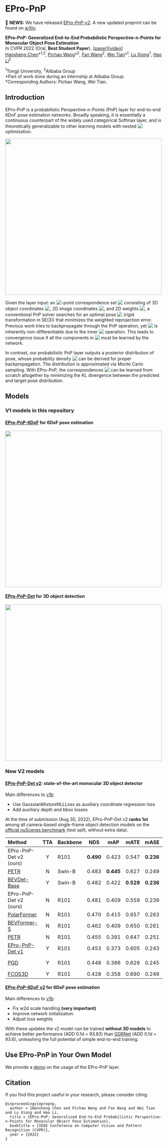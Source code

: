 # EPro-PnP

📢 **NEWS:** We have released [EPro-PnP-v2](https://github.com/tjiiv-cprg/EPro-PnP-v2). A new updated preprint can be found on [arXiv](https://arxiv.org/abs/2303.12787).

**EPro-PnP: Generalized End-to-End Probabilistic Perspective-n-Points for Monocular Object Pose Estimation**
<br>
In CVPR 2022 (Oral, **Best Student Paper**). [[paper](https://arxiv.org/pdf/2203.13254.pdf)][[video](https://www.youtube.com/watch?v=TonBodQ6EUU)]
<br>
[Hansheng Chen](https://lakonik.github.io/)\*<sup>1,2</sup>, [Pichao Wang](https://wangpichao.github.io/)†<sup>2</sup>, [Fan Wang](https://scholar.google.com/citations?user=WCRGTHsAAAAJ&hl=en)<sup>2</sup>, [Wei Tian](https://scholar.google.com/citations?user=aYKQn88AAAAJ&hl=en)†<sup>1</sup>, [Lu Xiong](https://www.researchgate.net/scientific-contributions/Lu-Xiong-71708073)<sup>1</sup>, [Hao Li](https://scholar.google.com/citations?user=pHN-QIwAAAAJ&hl=zh-CN)<sup>2</sup>

<sup>1</sup>Tongji University, <sup>2</sup>Alibaba Group
<br>
\*Part of work done during an internship at Alibaba Group.
<br>
†Corresponding Authors: Pichao Wang, Wei Tian.

## Introduction

EPro-PnP is a probabilistic Perspective-n-Points (PnP) layer for end-to-end 6DoF pose estimation networks. Broadly speaking, it is essentially a continuous counterpart of the widely used categorical Softmax layer, and is theoretically generalizable to other learning models with nested <!-- $\mathrm{arg\,min}$ --> <img style="transform: translateY(0.1em); background: white;" src="https://latex.codecogs.com/svg.latex?%5Cmathrm%7Barg%5C%2Cmin%7D"> optimization.

<img src="intro.png" width="500"  alt=""/>

Given the layer input: an <!-- $N$ --> <img style="transform: translateY(0.1em); background: white;" src="https://latex.codecogs.com/svg.latex?N">-point correspondence set <!-- $X = \left\{x^\text{3D}_i,x^\text{2D}_i,w^\text{2D}_i\,\middle|\,i=1\cdots N\right\}$ --> <img style="transform: translateY(0.1em); background: white;" src="https://latex.codecogs.com/svg.latex?X%20%3D%20%5Cleft%5C%7Bx%5E%5Ctext%7B3D%7D_i%2Cx%5E%5Ctext%7B2D%7D_i%2Cw%5E%5Ctext%7B2D%7D_i%5C%2C%5Cmiddle%7C%5C%2Ci%3D1%5Ccdots%20N%5Cright%5C%7D"> consisting of 3D object coordinates <!-- $x^\text{3D}_i \in \mathbb{R}^3$ --> <img style="transform: translateY(0.1em); background: white;" src="https://latex.codecogs.com/svg.latex?x%5E%5Ctext%7B3D%7D_i%20%5Cin%20%5Cmathbb%7BR%7D%5E3">, 2D image coordinates <!-- $x^\text{2D}_i \in \mathbb{R}^2$ --> <img style="transform: translateY(0.1em); background: white;" src="https://latex.codecogs.com/svg.latex?x%5E%5Ctext%7B2D%7D_i%20%5Cin%20%5Cmathbb%7BR%7D%5E2">, and 2D weights <!-- $w^\text{2D}_i \in \mathbb{R}^2_+ $ --> <img style="transform: translateY(0.1em); background: white;" src="https://latex.codecogs.com/svg.latex?w%5E%5Ctext%7B2D%7D_i%20%5Cin%20%5Cmathbb%7BR%7D%5E2_%2B">, a conventional PnP solver searches for an optimal pose <!-- $y^\ast$ --> <img style="transform: translateY(0.1em); background: white;" src="https://latex.codecogs.com/svg.latex?y%5E%5Cast"> (rigid transformation in SE(3)) that minimizes the weighted reprojection error. Previous work tries to backpropagate through the PnP operation, yet <!-- $y^\ast$ --> <img style="transform: translateY(0.1em); background: white;" src="https://latex.codecogs.com/svg.latex?y%5E%5Cast"> is inherently non-differentiable due to the inner <!-- $\mathrm{arg\,min}$ --> <img style="transform: translateY(0.1em); background: white;" src="https://latex.codecogs.com/svg.latex?%5Cmathrm%7Barg%5C%2Cmin%7D"> operation. This leads to convergence issue if all the components in <!-- $X$ --> <img style="transform: translateY(0.1em); background: white;" src="https://latex.codecogs.com/svg.latex?X"> must be learned by the network.

In contrast, our probabilistic PnP layer outputs a posterior distribution of pose, whose probability density <!-- $p(y|X)$ --> <img style="transform: translateY(0.1em); background: white;" src="https://latex.codecogs.com/svg.latex?p(y%7CX)"> can be derived for proper backpropagation. The distribution is approximated via Monte Carlo sampling. With EPro-PnP, the correspondences <!-- $X$ --> <img style="transform: translateY(0.1em); background: white;" src="https://latex.codecogs.com/svg.latex?X"> can be learned from scratch altogether by minimizing the KL divergence between the predicted and target
pose distribution.

## Models

### V1 models in this repository

#### **[EPro-PnP-6DoF](EPro-PnP-6DoF) for 6DoF pose estimation**<br>
  <img src="EPro-PnP-6DoF/viz.gif" width="500" alt=""/>

#### **[EPro-PnP-Det](EPro-PnP-Det) for 3D object detection**

  <img src="EPro-PnP-Det/resources/viz.gif" width="500" alt=""/>

### New V2 models

#### **[EPro-PnP-Det v2](https://github.com/tjiiv-cprg/EPro-PnP-v2/tree/main/EPro-PnP-Det_v2): state-of-the-art monocular 3D object detector**

Main differences to [v1b](EPro-PnP-Det):

- Use GaussianMixtureNLLLoss as auxiliary coordinate regression loss
- Add auxiliary depth and bbox losses
  
At the time of submission (Aug 30, 2022), EPro-PnP-Det v2 **ranks 1st** among all camera-based single-frame object detection models on the [official nuScenes benchmark](https://www.nuscenes.org/object-detection?externalData=no&mapData=no&modalities=Camera) (test split, without extra data).

| Method                                                   | TTA | Backbone |    NDS    |    mAP    |   mATE    |   mASE    |   mAOE    |   mAVE    |   mAAE    | Schedule |
|:---------------------------------------------------------|:---:|:---------|:---------:|:---------:|:---------:|:---------:|:---------:|:---------:|:---------:|:--------:|
| EPro-PnP-Det v2 (ours)                                   |  Y  | R101     | **0.490** |   0.423   |   0.547   | **0.236** | **0.302** |   1.071   |   0.123   |  12 ep   |
| [PETR](https://github.com/megvii-research/petr)          |  N  | Swin-B   |   0.483   | **0.445** |   0.627   |   0.249   |   0.449   |   0.927   |   0.141   |  24 ep   |
| [BEVDet-Base](https://github.com/HuangJunJie2017/BEVDet) |  Y  | Swin-B   |   0.482   |   0.422   | **0.529** | **0.236** |   0.395   |   0.979   |   0.152   |  20 ep   |
| EPro-PnP-Det v2 (ours)                                   |  N  | R101     |   0.481   |   0.409   |   0.559   |   0.239   |   0.325   |   1.090   | **0.115** |  12 ep   |
| [PolarFormer](https://github.com/fudan-zvg/PolarFormer)  |  N  | R101     |   0.470   |   0.415   |   0.657   |   0.263   |   0.405   | **0.911** |   0.139   |  24 ep   |
| [BEVFormer-S](https://github.com/zhiqi-li/BEVFormer)     |  N  | R101     |   0.462   |   0.409   |   0.650   |   0.261   |   0.439   |   0.925   |   0.147   |  24 ep   |
| [PETR](https://github.com/megvii-research/petr)          |  N  | R101     |   0.455   |   0.391   |   0.647   |   0.251   |   0.433   |   0.933   |   0.143   |  24 ep   |
| [EPro-PnP-Det v1](EPro-PnP-Det_v2)                       |  Y  | R101     |   0.453   |   0.373   |   0.605   |   0.243   |   0.359   |   1.067   |   0.124   |  12 ep   | 
| [PGD](https://github.com/open-mmlab/mmdetection3d)       |  Y  | R101     |   0.448   |   0.386   |   0.626   |   0.245   |   0.451   |   1.509   |   0.127   | 24+24 ep |
| [FCOS3D](https://github.com/open-mmlab/mmdetection3d)    |  Y  | R101     |   0.428   |   0.358   |   0.690   |   0.249   |   0.452   |   1.434   |   0.124   |    -     |

#### **[EPro-PnP-6DoF v2](https://github.com/tjiiv-cprg/EPro-PnP-v2/tree/main/EPro-PnP-6DoF_v2) for 6DoF pose estimation**<br>

Main differences to [v1b](EPro-PnP-6DoF):

- Fix w2d scale handling **(very important)**
- Improve network initialization
- Adjust loss weights

With these updates the v2 model can be trained **without 3D models** to achieve better performance (ADD 0.1d = 93.83) than [GDRNet](https://github.com/THU-DA-6D-Pose-Group/GDR-Net) (ADD 0.1d = 93.6), unleashing the full potential of simple end-to-end training.

## Use EPro-PnP in Your Own Model

We provide a [demo](demo/fit_identity.ipynb) on the usage of the EPro-PnP layer.

## Citation

If you find this project useful in your research, please consider citing:

```
@inproceedings{epropnp, 
  author = {Hansheng Chen and Pichao Wang and Fan Wang and Wei Tian and Lu Xiong and Hao Li, 
  title = {EPro-PnP: Generalized End-to-End Probabilistic Perspective-n-Points for Monocular Object Pose Estimation}, 
  booktitle = {IEEE Conference on Computer Vision and Pattern Recognition (CVPR)}, 
  year = {2022}
}
```
